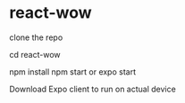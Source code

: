 # react-wow


clone the repo

cd react-wow

npm install
npm start or expo start

Download Expo client to run on actual device
